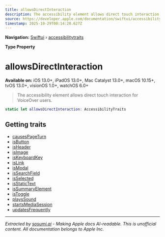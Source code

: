 ```yaml
---
title: allowsDirectInteraction
description: The accessibility element allows direct touch interaction for VoiceOver users.
source: https://developer.apple.com/documentation/swiftui/accessibilitytraits/allowsdirectinteraction
timestamp: 2025-10-29T00:14:20.627Z
---
```


**Navigation:** [Swiftui](/documentation/swiftui) › [accessibilitytraits](/documentation/swiftui/accessibilitytraits)

**Type Property**

# allowsDirectInteraction

**Available on:** iOS 13.0+, iPadOS 13.0+, Mac Catalyst 13.0+, macOS 10.15+, tvOS 13.0+, visionOS 1.0+, watchOS 6.0+

> The accessibility element allows direct touch interaction for VoiceOver users.

```swift
static let allowsDirectInteraction: AccessibilityTraits
```

## Getting traits

- [causesPageTurn](/documentation/swiftui/accessibilitytraits/causespageturn)
- [isButton](/documentation/swiftui/accessibilitytraits/isbutton)
- [isHeader](/documentation/swiftui/accessibilitytraits/isheader)
- [isImage](/documentation/swiftui/accessibilitytraits/isimage)
- [isKeyboardKey](/documentation/swiftui/accessibilitytraits/iskeyboardkey)
- [isLink](/documentation/swiftui/accessibilitytraits/islink)
- [isModal](/documentation/swiftui/accessibilitytraits/ismodal)
- [isSearchField](/documentation/swiftui/accessibilitytraits/issearchfield)
- [isSelected](/documentation/swiftui/accessibilitytraits/isselected)
- [isStaticText](/documentation/swiftui/accessibilitytraits/isstatictext)
- [isSummaryElement](/documentation/swiftui/accessibilitytraits/issummaryelement)
- [isToggle](/documentation/swiftui/accessibilitytraits/istoggle)
- [playsSound](/documentation/swiftui/accessibilitytraits/playssound)
- [startsMediaSession](/documentation/swiftui/accessibilitytraits/startsmediasession)
- [updatesFrequently](/documentation/swiftui/accessibilitytraits/updatesfrequently)

---

*Extracted by [sosumi.ai](https://sosumi.ai) - Making Apple docs AI-readable.*
*This is unofficial content. All documentation belongs to Apple Inc.*
